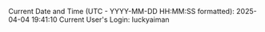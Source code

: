 Current Date and Time (UTC - YYYY-MM-DD HH:MM:SS formatted): 2025-04-04 19:41:10
Current User's Login: luckyaiman
